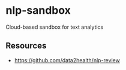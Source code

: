 # nlp-sandbox
Cloud-based sandbox for text analytics

## Resources

- https://github.com/data2health/nlp-review
